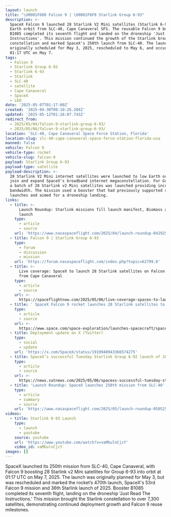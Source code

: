 ```yaml
---
layout: launch
title: "\U0001F680 Falcon 9 | \U0001F6F0 Starlink Group 6-93"
description: >-
  SpaceX Falcon 9 launched 28 Starlink V2 Mini satellites (Starlink 6-93) to low
  Earth orbit from SLC-40, Cape Canaveral SFS. The reusable Falcon 9 booster
  B1085 completed its seventh flight and landed on the droneship 'Just Read the
  Instructions'. This mission continued the growth of the Starlink broadband
  constellation and marked SpaceX's 250th launch from SLC-40. The launch was
  originally scheduled for May 3, 2025, rescheduled to May 6, and occurred at
  01:17 UTC on May 7.
tags:
  - Falcon 9
  - Starlink Group 6-93
  - Starlink 6-93
  - Starlink
  - SLC-40
  - satellite
  - Cape Canaveral
  - SpaceX
  - LEO
date: '2025-05-07T01:17:00Z'
created: '2025-04-30T00:10:26.204Z'
updated: '2025-05-12T01:26:07.743Z'
redirect_from:
  - 2025/05/04/falcon-9-starlink-group-6-93/
  - 2025/05/06/falcon-9-starlink-group-6-93/
location: 'SLC-40, Cape Canaveral Space Force Station, Florida'
location-slug: slc-40-cape-canaveral-space-force-station-florida-usa
manned: false
vehicle: Falcon 9
vehicle-type: rocket
vehicle-slug: falcon-9
payload: Starlink Group 6-93
payload-type: satellite
payload-description: >-
  28 Starlink V2 Mini internet satellites were launched to low Earth orbit to
  join and expand SpaceX's broadband internet megaconstellation. For Group 6-93,
  a batch of 28 Starlink v2 Mini satellites was launched providing increased
  bandwidth. The mission used a booster that had previously supported six
  launches and aimed for a droneship landing.
links:
  - title: >-
      Launch Roundup: Starlink missions fill launch manifest, Biomass and Alpha
      launch
    type:
      - article
      - source
    url: 'https://www.nasaspaceflight.com/2025/04/launch-roundup-042925/'
  - title: Falcon 9 | Starlink Group 6-93
    type:
      - forum
      - discussion
      - mission
    url: 'https://forum.nasaspaceflight.com/index.php?topic=62799.0'
  - title: >-
      Live coverage: SpaceX to launch 28 Starlink satellites on Falcon 9 rocket
      from Cape Canaveral
    type:
      - article
      - source
    url: >-
      https://spaceflightnow.com/2025/05/06/live-coverage-spacex-to-launch-28-starlink-satellites-on-falcon-9-rocket-from-cape-canaveral-4/
  - title: ' SpaceX Falcon 9 rocket launches 28 Starlink satellites to orbit from  Florida (photos) '
    type:
      - article
      - source
    url: >-
      https://www.space.com/space-exploration/launches-spacecraft/spacex-starlink-6-93-b1085-ccsfs
  - title: Deployment update on X (Twitter)
    type:
      - social
      - update
    url: 'https://x.com/SpaceX/status/1919940943366574275'
  - title: SpaceX’s successful Tuesday Starlink Group 6-92 launch of 28 smallsats
    type:
      - article
      - source
    url: >-
      https://news.satnews.com/2025/05/06/spacexs-successful-tuesday-starlink-group-6-92-launch-of-28-smallsats/
  - title: 'Launch Roundup: SpaceX launches 250th mission from SLC-40'
    type:
      - article
      - summary
      - source
    url: 'https://www.nasaspaceflight.com/2025/05/launch-roundup-050525/'
videos:
  - title: Starlink 6-93 Launch
    type:
      - launch
      - youtube
    source: youtube
    url: 'https://www.youtube.com/watch?v=vaMbulnCjcY'
    video_id: vaMbulnCjcY
images: []
---
```

SpaceX launched its 250th mission from SLC-40, Cape Canaveral, with Falcon 9 boosting 28 Starlink v2 Mini satellites for Group 6-93 into orbit at 01:17 UTC on May 7, 2025. The launch was originally planned for May 3, but was rescheduled and marked the rocket’s 470th launch, SpaceX's 53rd Falcon 9 mission and 36th Starlink launch of 2025. Booster B1085 completed its seventh flight, landing on the droneship 'Just Read The Instructions.' This mission brought the Starlink constellation to over 7,300 satellites, demonstrating continued deployment growth and Falcon 9 reuse milestones.
